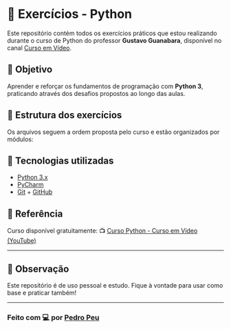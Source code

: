 # 🐍 Exercícios - Python

Este repositório contém todos os exercícios práticos que estou realizando durante o curso de Python do professor **Gustavo Guanabara**, disponível no canal [Curso em Vídeo](https://www.youtube.com/@CursoemVideo).

## 🎯 Objetivo

Aprender e reforçar os fundamentos de programação com **Python 3**, praticando através dos desafios propostos ao longo das aulas.

## 📁 Estrutura dos exercícios

Os arquivos seguem a ordem proposta pelo curso e estão organizados por módulos:

## 🚀 Tecnologias utilizadas

- [Python 3.x](https://www.python.org/)
- [PyCharm](https://www.jetbrains.com/pycharm/)
- [Git](https://git-scm.com/) + [GitHub](https://github.com/ppedropeu)

## 🔖 Referência

Curso disponível gratuitamente:
📺 [Curso Python - Curso em Vídeo (YouTube)](https://youtube.com/playlist?list=PLHz_AreHm4dkZ6DzUe7O9c2Y8F2c4W5yO)

---

## 📌 Observação

Este repositório é de uso pessoal e estudo. Fique à vontade para usar como base e praticar também!

---

### Feito com 💻 por [Pedro Peu](https://github.com/ppedropeu)